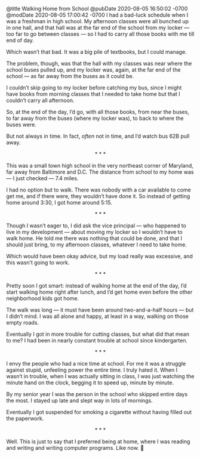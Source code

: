 @title Walking Home from School
@pubDate 2020-08-05 16:50:02 -0700
@modDate 2020-08-05 17:00:42 -0700
I had a bad-luck schedule when I was a freshman in high school. My afternoon classes were all bunched up in one hall, and that hall was at the far end of the school from my locker — too far to go between classes — so I had to carry all those books with me till end of day.

Which wasn’t that bad. It was a big pile of textbooks, but I could manage.

The problem, though, was that the hall with my classes was near where the school buses pulled up, and my locker was, again, at the far end of the school — as far away from the buses as it could be.

I couldn’t skip going to my locker before catching my bus, since I might have books from morning classes that I needed to take home but that I couldn’t carry all afternoon.

So, at the end of the day, I’d go, with all those books, from near the buses, to far away from the buses (where my locker was), to back to where the buses were.

But not always in time. In fact, *often* not in time, and I’d watch bus 62B pull away.

<p style="text-align:center">* * *</p>

This was a small town high school in the very northeast corner of Maryland, far away from Baltimore and D.C. The distance from school to my home was — I just checked — 7.4 miles.

I had no option but to walk. There was nobody with a car available to come get me, and if there were, they wouldn’t have done it. So instead of getting home around 3:30, I got home around 5:15.

<p style="text-align:center">* * *</p>

Though I wasn’t eager to, I did ask the vice principal — who happened to live in my development — about moving my locker so I wouldn’t have to walk home. He told me there was nothing that could be done, and that I should just bring, to my afternoon classes, whatever I need to take home.

Which would have been okay advice, but my load really was excessive, and this wasn’t going to work.

<p style="text-align:center">* * *</p>

Pretty soon I got smart: instead of walking home at the end of the day, I’d start walking home right after lunch, and I’d get home even before the other neighborhood kids got home.

The walk was long — it must have been around two-and-a-half hours — but I didn’t mind. I was all alone and happy, at least in a way, walking on those empty roads.

Eventually I got in more trouble for cutting classes, but what did that mean to me? I had been in nearly constant trouble at school since kindergarten.

<p style="text-align:center">* * *</p>

I envy the people who had a nice time at school. For me it was a struggle against stupid, unfeeling power the entire time. I truly hated it. When I wasn’t in trouble, when I was actually sitting in class, I was just watching the minute hand on the clock, begging it to speed up, minute by minute.

By my senior year I was the person in the school who skipped entire days the most. I stayed up late and slept way in lots of mornings.

Eventually I got suspended for smoking a cigarette without having filled out the paperwork.

<p style="text-align:center">* * *</p>

Well. This is just to say that I preferred being at home, where I was reading and writing and writing computer programs. Like now. 🐥
